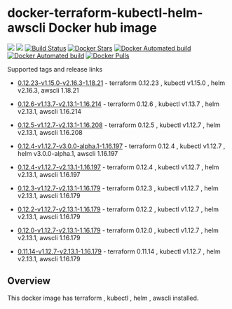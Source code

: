 # docker-terraform-kubectl-helm-awscli Docker hub image

[![](https://images.microbadger.com/badges/image/subhakarkotta/terraform-kubectl-helm-awscli.svg)](https://microbadger.com/images/subhakarkotta/terraform-kubectl-helm-awscli "Get your own image badge on microbadger.com")
[![](https://images.microbadger.com/badges/version/subhakarkotta/terraform-kubectl-helm-awscli.svg)](https://microbadger.com/images/subhakarkotta/terraform-kubectl-helm-awscli "Get your own version badge on microbadger.com")
[![Build Status](https://travis-ci.org/subhakarkotta/docker-terraform-kubectl-helm-awscli.svg?branch=master)](https://travis-ci.org/subhakarkotta/docker-terraform-kubectl-helm-awscli)
[![Docker Stars](https://img.shields.io/docker/stars/subhakarkotta/terraform-kubectl-helm-awscli.svg?style=flat)](https://hub.docker.com/r/subhakarkotta/terraform-kubectl-helm-awscli/)
[![Docker Automated build](https://img.shields.io/docker/cloud/automated/subhakarkotta/terraform-kubectl-helm-awscli.svg?style=flat)]()
[![Docker Automated build](https://img.shields.io/docker/cloud/build/subhakarkotta/terraform-kubectl-helm-awscli.svg?style=flat)]()
[![Docker Pulls](https://img.shields.io/docker/pulls/subhakarkotta/terraform-kubectl-helm-awscli.svg)]()

Supported tags and release links

* [0.12.23-v1.15.0-v2.16.3-1.18.21](https://github.com/subhakarkotta/docker-terraform-kubectl-helm-awscli/releases/tag/0.12.23-v1.15.0-v2.16.3-1.18.21) - terraform 0.12.23 , kubectl v1.15.0 , helm v2.16.3, awscli 1.18.21

* [0.12.6-v1.13.7-v2.13.1-1.16.214](https://github.com/subhakarkotta/docker-terraform-kubectl-helm-awscli/releases/tag/0.12.6-v1.13.7-v2.13.1-1.16.214) - terraform 0.12.6 , kubectl v1.13.7 , helm v2.13.1, awscli 1.16.214

* [0.12.5-v1.12.7-v2.13.1-1.16.208](https://github.com/subhakarkotta/docker-terraform-kubectl-helm-awscli/releases/tag/0.12.5-v1.12.7-v2.13.1-1.16.208) - terraform 0.12.5 , kubectl v1.12.7 , helm v2.13.1, awscli 1.16.208

* [0.12.4-v1.12.7-v3.0.0-alpha.1-1.16.197](https://github.com/subhakarkotta/docker-terraform-kubectl-helm-awscli/releases/tag/0.12.4-v1.12.7-v3.0.0-alpha.1-1.16.197) - terraform 0.12.4 , kubectl v1.12.7 , helm v3.0.0-alpha.1, awscli 1.16.197

* [0.12.4-v1.12.7-v2.13.1-1.16.197](https://github.com/subhakarkotta/docker-terraform-kubectl-helm-awscli/releases/tag/0.12.4-v1.12.7-v2.13.1-1.16.197) - terraform 0.12.4 , kubectl v1.12.7 , helm v2.13.1, awscli 1.16.197

* [0.12.3-v1.12.7-v2.13.1-1.16.179](https://github.com/subhakarkotta/docker-terraform-kubectl-helm-awscli/releases/tag/0.12.3-v1.12.7-v2.13.1-1.16.179) - terraform 0.12.3 , kubectl v1.12.7 , helm v2.13.1, awscli 1.16.179

* [0.12.2-v1.12.7-v2.13.1-1.16.179](https://github.com/subhakarkotta/docker-terraform-kubectl-helm-awscli/releases/tag/0.12.2-v1.12.7-v2.13.1-1.16.179) - terraform 0.12.2 , kubectl v1.12.7 , helm v2.13.1, awscli 1.16.179

* [0.12.0-v1.12.7-v2.13.1-1.16.179](https://github.com/subhakarkotta/docker-terraform-kubectl-helm-awscli/releases/tag/0.12.0-v1.12.7-v2.13.1-1.16.179) - terraform 0.12.0 , kubectl v1.12.7 , helm v2.13.1, awscli 1.16.179

* [0.11.14-v1.12.7-v2.13.1-1.16.179](https://github.com/subhakarkotta/docker-terraform-kubectl-helm-awscli/releases/tag/0.11.14-v1.12.7-v2.13.1-1.16.179) - terraform 0.11.14 , kubectl v1.12.7 , helm v2.13.1, awscli 1.16.179


## Overview

This docker image has terraform , kubectl , helm , awscli installed.